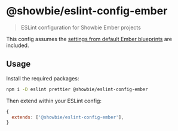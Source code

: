 # @showbie/eslint-config-ember

> ESLint configuration for Showbie Ember projects

This config assumes the [settings from default Ember blueprints][] are included.

## Usage

Install the required packages:

```sh
npm i -D eslint prettier @showbie/eslint-config-ember
```

Then extend within your ESLint config:

```js
{
  extends: ['@showbie/eslint-config-ember'],
}
```

[settings from default ember blueprints]: https://github.com/ember-cli/ember-new-output/blob/master/.eslintrc.js
